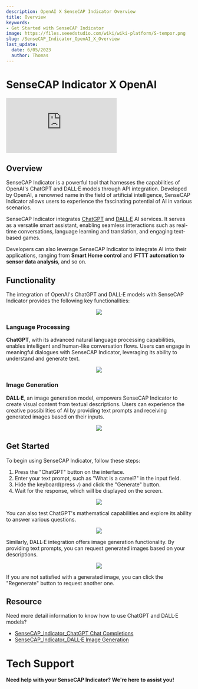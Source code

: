 ```yaml
---
description: OpenAI X SenseCAP Indicator Overview
title: Overview
keywords:
- Get Started with SenseCAP Indicator
image: https://files.seeedstudio.com/wiki/wiki-platform/S-tempor.png
slug: /SenseCAP_Indicator_OpenAI_X_Overview
last_update:
  date: 6/05/2023
  author: Thomas
---
```


# SenseCAP Indicator X OpenAI

<iframe class="youtube-video" src="https://www.youtube.com/embed/xUX47UnT7xk" title="YouTube video player" frameborder="0" allow="accelerometer; autoplay; clipboard-write; encrypted-media; gyroscope; picture-in-picture; web-share" allowfullscreen></iframe>


<br />

## Overview

SenseCAP Indicator is a powerful tool that harnesses the capabilities of OpenAI's ChatGPT and DALL·E models through API integration. Developed by OpenAI, a renowned name in the field of artificial intelligence, SenseCAP Indicator allows users to experience the fascinating potential of AI in various scenarios.

SenseCAP Indicator integrates [ChatGPT](https://platform.openai.com/docs/guides/chat) and [DALL·E](https://platform.openai.com/docs/guides/images/introduction) AI services. It serves as a versatile smart assistant, enabling seamless interactions such as real-time conversations, language learning and translation, and engaging text-based games.

Developers can also leverage SenseCAP Indicator to integrate AI into their applications, ranging from **Smart Home control** and **IFTTT automation to sensor data analysis**, and so on.

## Functionality

The integration of OpenAI's ChatGPT and DALL·E models with SenseCAP Indicator provides the following key functionalities:

<div align="center"><img width={400} src="https://files.seeedstudio.com/wiki/SenseCAP/SenseCAP_Indicator/OpenAI.png"/></div>

### Language Processing

**ChatGPT**, with its advanced natural language processing capabilities, enables intelligent and human-like conversation flows. Users can engage in meaningful dialogues with SenseCAP Indicator, leveraging its ability to understand and generate text.

<div align="center"><img width={680} src="https://files.seeedstudio.com/wiki/SenseCAP/SenseCAP_Indicator/GPT_RES_WHO_ARE_YOU.JPG"/></div>

### Image Generation

**DALL·E**, an image generation model, empowers SenseCAP Indicator to create visual content from textual descriptions. Users can experience the creative possibilities of AI by providing text prompts and receiving generated images based on their inputs.

<div align="center"><img width={680} src="https://files.seeedstudio.com/wiki/SenseCAP/SenseCAP_Indicator/DALL_1_CAT.JPG"/></div>

## Get Started

To begin using SenseCAP Indicator, follow these steps:

1. Press the "ChatGPT" button on the interface.
2. Enter your text prompt, such as "What is a camel?" in the input field.
3. Hide the keyboard(press `√`) and click the "Generate" button.
4. Wait for the response, which will be displayed on the screen.

<div align="center"><img width={680} src="https://files.seeedstudio.com/wiki/SenseCAP/SenseCAP_Indicator/GPT_REQ_WHAT_IS_CAM.JPG"/></div>

You can also test ChatGPT's mathematical capabilities and explore its ability to answer various questions.

<div align="center"><img width={680} src="https://files.seeedstudio.com/wiki/SenseCAP/SenseCAP_Indicator/chatgpt.jpg"/></div>

Similarly, DALL·E integration offers image generation functionality. By providing text prompts, you can request generated images based on your descriptions.

<div align="center"><img width={680} src="https://files.seeedstudio.com/wiki/SenseCAP/SenseCAP_Indicator/DALL_ONECAT_WHOLE.jpg"/></div>

If you are not satisfied with a generated image, you can click the "Regenerate" button to request another one.

## Resource

Need more detail information to know how to use ChatGPT and DALL·E models?

- [SenseCAP_Indicator_ChatGPT Chat Completions](/SenseCAP_Indicator_ChatGPT)
- [SenseCAP_Indicator_DALL·E Image Generation](/SenseCAP_Indicator_DALL·E)

# **Tech Support**
**Need help with your SenseCAP Indicator? We're here to assist you!**

<div class="button_tech_support_container">
<a href="https://discord.gg/sensecap" class="button_tech_support_sensecap"></a>
<a href="https://support.sensecapmx.com/portal/en/home" class="button_tech_support_sensecap3"></a>
</div>

<div class="button_tech_support_container">
<a href="mailto:support@sensecapmx.com" class="button_tech_support_sensecap2"></a>
<a href="https://github.com/Seeed-Studio/wiki-documents/discussions/69" class="button_discussion"></a>
</div>
